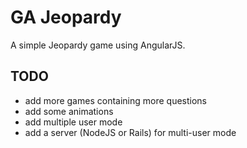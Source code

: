 # GA Jeopardy

A simple Jeopardy game using AngularJS.

## TODO

* add more games containing more questions
* add some animations
* add multiple user mode
* add a server (NodeJS or Rails) for multi-user mode
